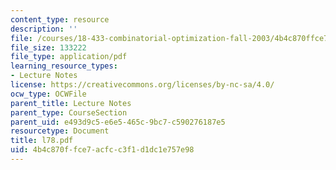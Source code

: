 ```yaml
---
content_type: resource
description: ''
file: /courses/18-433-combinatorial-optimization-fall-2003/4b4c870ffce7acfcc3f1d1dc1e757e98_l78.pdf
file_size: 133222
file_type: application/pdf
learning_resource_types:
- Lecture Notes
license: https://creativecommons.org/licenses/by-nc-sa/4.0/
ocw_type: OCWFile
parent_title: Lecture Notes
parent_type: CourseSection
parent_uid: e493d9c5-e6e5-465c-9bc7-c590276187e5
resourcetype: Document
title: l78.pdf
uid: 4b4c870f-fce7-acfc-c3f1-d1dc1e757e98
---
```

